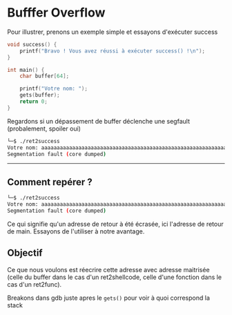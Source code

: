 # Bufffer Overflow

Pour illustrer, prenons un exemple simple et essayons d'exécuter success

```c
void success() {
    printf("Bravo ! Vous avez réussi à exécuter success() !\n");
}

int main() {
    char buffer[64];

    printf("Votre nom: ");
    gets(buffer);
    return 0;
}
```

Regardons si un dépassement de buffer déclenche une segfault (probalement, spoiler oui)

```sh
└─$ ./ret2success
Votre nom: aaaaaaaaaaaaaaaaaaaaaaaaaaaaaaaaaaaaaaaaaaaaaaaaaaaaaaaaaaaaaaaaaaaaaaaaaaaaaaaaaaaaaaaaaaaaaaaaaaaaaaaa
Segmentation fault (core dumped)
```








---


## Comment repérer ?

```sh
└─$ ./ret2success
Votre nom: aaaaaaaaaaaaaaaaaaaaaaaaaaaaaaaaaaaaaaaaaaaaaaaaaaaaaaaaaaaaaaaaaaaaaaaaaaaaaaaaaaaaaaaaaaaaaaaaaaaaaaaa
Segmentation fault (core dumped)
```

Ce qui signifie qu'un adresse de retour à été écrasée, ici l'adresse de retour de main.
Essayons de l'utiliser à notre avantage.

## Objectif

Ce que nous voulons est réecrire cette adresse avec adresse maitrisée (celle du buffer dans le cas d'un ret2shellcode, celle d'une fonction dans le cas d'un ret2func).

Breakons dans gdb juste apres le `gets()` pour voir à quoi correspond la stack

